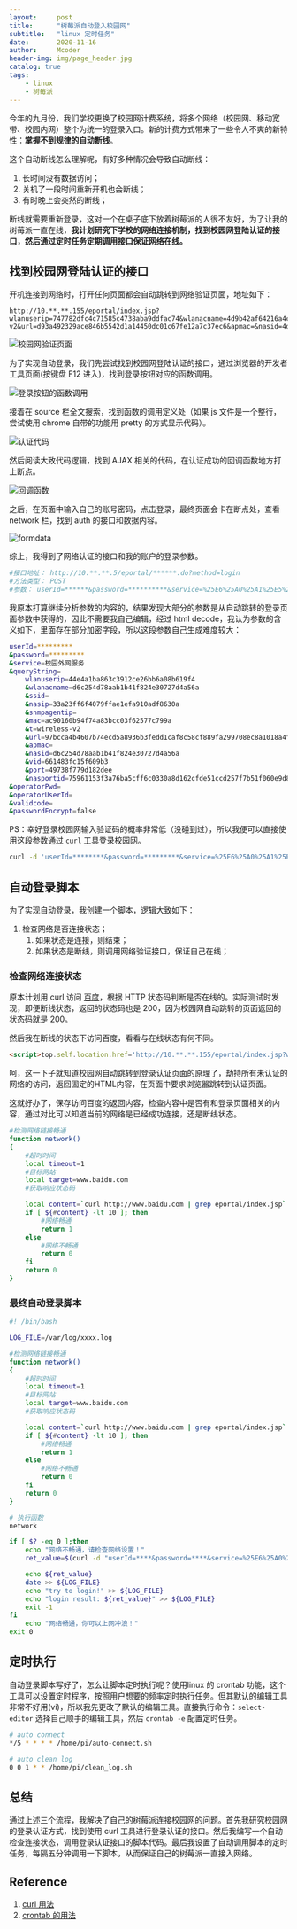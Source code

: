 ```yaml
---
layout:     post
title:      "树莓派自动登入校园网"
subtitle:   "linux 定时任务"
date:       2020-11-16
author:     Mcoder
header-img: img/page_header.jpg
catalog: true
tags:
    - linux
    - 树莓派
---
```


今年的九月份，我们学校更换了校园网计费系统，将多个网络（校园网、移动宽带、校园内网）整个为统一的登录入口。新的计费方式带来了一些令人不爽的新特性：**掌握不到规律的自动断线**。

这个自动断线怎么理解呢，有好多种情况会导致自动断线：

1. 长时间没有数据访问；
2. 关机了一段时间重新开机也会断线；
3. 有时晚上会突然的断线；

断线就需要重新登录，这对一个在桌子底下放着树莓派的人很不友好，为了让我的树莓派一直在线，**我计划研究下学校的网络连接机制，找到校园网登陆认证的接口，然后通过定时任务定期调用接口保证网络在线。**

## 找到校园网登陆认证的接口

开机连接到网络时，打开任何页面都会自动跳转到网络验证页面，地址如下：

```http
http://10.**.**.155/eportal/index.jsp?wlanuserip=747782dfc4c71585c4738aba9ddfac74&wlanacname=4d9b42af64216a4c&ssid=&nasip=33a23ff6f4079ffae1efa910adf8630a&snmpagentip=&mac=cea4ee74202c8e19054f5242fed8a793&t=wireless-v2&url=d93a492329ace846b5542d1a14450dc01c67fe12a7c37ec6&apmac=&nasid=4d9b42af64216a4c&vid=80e2309e88a7305c&port=ec0e0d680caa36ef&nasportid=75961153f3a76ba5b8d71721a48c6a36d27cfbc13a5acc9ea2aa9e8eb1cf5c88
```

![校园网验证页面](/post_img/202001/campus_network_auth.jpg)

为了实现自动登录，我们先尝试找到校园网登陆认证的接口，通过浏览器的开发者工具页面(按键盘 F12 进入)，找到登录按钮对应的函数调用。

![登录按钮的函数调用](/post_img/202001/campus_network_auth_function.jpg)

接着在 source 栏全文搜索，找到函数的调用定义处（如果 js 文件是一个整行，尝试使用 chrome 自带的功能用 pretty 的方式显示代码）。

![认证代码](/post_img/202001/campus_network_doauthen.jpg)

然后阅读大致代码逻辑，找到 AJAX 相关的代码，在认证成功的回调函数地方打上断点。

![回调函数](/post_img/202001/campus_network_doauthen_callback.jpg)

之后，在页面中输入自己的账号密码，点击登录，最终页面会卡在断点处，查看 network 栏，找到 auth 的接口和数据内容。

![formdata](/post_img/202001/campus_network_formdata.jpg)

综上，我得到了网络认证的接口和我的账户的登录参数。

```bash
#接口地址： http://10.**.**.5/eportal/******.do?method=login
#方法类型： POST
#参数： userId=******&password=**********&service=%25E6%25A0%25A1%25E5%259B%25AD%25E5%25A4%2596%25E7%25BD%2591%25E6%259C%258D%25E5%258A%25A1&queryString=wlanuserip%253D44e4a1ba863c3912ce26bb6a08b619f4%2526wlanacname%253Dd6c254d78aab1b41f824e30727d4a56a%2526ssid%253D%2526nasip%253D33a23ff6f4079ffae1efa910adf8630a%2526snmpagentip%253D%2526mac%253Dac90160b94f74a83bcc03f62577c799a%2526t%253Dwireless-v2%2526url%253D97bcca4b4607b74ecd5a8936b3fedd1caf8c58cf889fa299708ec8a1018a4fd68feb45fec04791db%2526apmac%253D%2526nasid%253Dd6c254d78aab1b41f824e30727d4a56a%2526vid%253D661483fc15f609b3%2526port%253D49738f779d182dee%2526nasportid%253D75961153f3a76ba5cff6c0330a8d162cfde51ccd257f7b51f060e9d8c10167f0&operatorPwd=&operatorUserId=&validcode=&passwordEncrypt=false
```

我原本打算继续分析参数的内容的，结果发现大部分的参数是从自动跳转的登录页面参数中获得的，因此不需要我自己编辑，经过 html decode，我认为参数的含义如下，里面存在部分加密字段，所以这段参数自己生成难度较大：

```bash
userId=*********
&password=*********
&service=校园外网服务
&queryString=
    wlanuserip=44e4a1ba863c3912ce26bb6a08b619f4
    &wlanacname=d6c254d78aab1b41f824e30727d4a56a
    &ssid=
    &nasip=33a23ff6f4079ffae1efa910adf8630a
    &snmpagentip=
    &mac=ac90160b94f74a83bcc03f62577c799a
    &t=wireless-v2
    &url=97bcca4b4607b74ecd5a8936b3fedd1caf8c58cf889fa299708ec8a1018a4fd68feb45fec04791db
    &apmac=
    &nasid=d6c254d78aab1b41f824e30727d4a56a
    &vid=661483fc15f609b3
    &port=49738f779d182dee
    &nasportid=75961153f3a76ba5cff6c0330a8d162cfde51ccd257f7b51f060e9d8c10167f0
&operatorPwd=
&operatorUserId=
&validcode=
&passwordEncrypt=false
```

PS：幸好登录校园网输入验证码的概率非常低（没碰到过），所以我便可以直接使用这段参数通过 `curl` 工具登录校园网。

```bash
curl -d 'userId=********&password=*********&service=%25E6%25A0%25A1%25E5%259B%25AD%25E5%25A4%2596%25E7%25BD%2591%25E6%259C%258D%25E5%258A%25A1&queryString=wlanuserip%253D44e4a1ba863c3912ce26bb6a08b619f4%2526wlanacname%253Dd6c254d78aab1b41f824e30727d4a56a%2526ssid%253D%2526nasip%253D33a23ff6f4079ffae1efa910adf8630a%2526snmpagentip%253D%2526mac%253Dac90160b94f74a83bcc03f62577c799a%2526t%253Dwireless-v2%2526url%253D97bcca4b4607b74ecd5a8936b3fedd1caf8c58cf889fa299708ec8a1018a4fd68feb45fec04791db%2526apmac%253D%2526nasid%253Dd6c254d78aab1b41f824e30727d4a56a%2526vid%253D661483fc15f609b3%2526port%253D49738f779d182dee%2526nasportid%253D75961153f3a76ba5cff6c0330a8d162cfde51ccd257f7b51f060e9d8c10167f0&operatorPwd=&operatorUserId=&validcode=&passwordEncrypt=false' -X POST http://10.**.**.155/eportal/InterFace.do?method=login
```

## 自动登录脚本

为了实现自动登录，我创建一个脚本，逻辑大致如下：

1. 检查网络是否连接状态；
   1. 如果状态是连接，则结束；
   2. 如果状态是断线，则调用网络验证接口，保证自己在线；

### 检查网络连接状态

原本计划用 curl 访问 [百度](http://www.baidu.com)，根据 HTTP 状态码判断是否在线的。实际测试时发现，即便断线状态，返回的状态码也是 200，因为校园网自动跳转的页面返回的状态码就是 200。

然后我在断线的状态下访问百度，看看与在线状态有何不同。

```html
<script>top.self.location.href='http://10.**.**.155/eportal/index.jsp?wlanuserip=747782dfc4c7158565aefbadb92f08f5&wlanacname=4d9b42af64216a4c&ssid=&nasip=33a23ff6f4079ffae1efa910adf8630a&snmpagentip=&mac=e928a1f5c5556f26bb004e5f1879e64b&t=wireless-v2&url=97bcca4b4607b74e02e80da18ea91792d9dd6dcc5d2aa5a3&apmac=&nasid=4d9b42af64216a4c&vid=80e2309e88a7305c&port=ec0e0d680caa36ef&nasportid=75961153f3a76ba5b8d71721a48c6a36d27cfbc13a5acc9ea2aa9e8eb1cf5c88'</script>
```

呵，这一下子就知道校园网自动跳转到登录认证页面的原理了，劫持所有未认证的网络的访问，返回固定的HTML内容，在页面中要求浏览器跳转到认证页面。

这就好办了，保存访问百度的返回内容，检查内容中是否有和登录页面相关的内容，通过对比可以知道当前的网络是已经成功连接，还是断线状态。

```bash
#检测网络链接畅通
function network()
{
    #超时时间
    local timeout=1
    #目标网站
    local target=www.baidu.com
    #获取响应状态码

    local content=`curl http://www.baidu.com | grep eportal/index.jsp`
    if [ ${#content} -lt 10 ]; then
        #网络畅通
        return 1
    else
        #网络不畅通
        return 0
    fi
    return 0
}
```

### 最终自动登录脚本

```bash
#! /bin/bash

LOG_FILE=/var/log/xxxx.log

#检测网络链接畅通
function network()
{
    #超时时间
    local timeout=1
    #目标网站
    local target=www.baidu.com
    #获取响应状态码

    local content=`curl http://www.baidu.com | grep eportal/index.jsp`
    if [ ${#content} -lt 10 ]; then
        #网络畅通
        return 1
    else
        #网络不畅通
        return 0
    fi
    return 0
}

# 执行函数
network

if [ $? -eq 0 ];then
    echo "网络不畅通，请检查网络设置！"
    ret_value=$(curl -d "userId=****&password=****&service=%25E6%25A0%25A1%25E5%259B%25AD%25E5%25A4%2596%25E7%25BD%2591%25E6%259C%258D%25E5%258A%25A1&queryString=wlanuserip%253D747782dfc4c7158565aefbadb92f08f5%2526wlanacname%253D4d9b42af64216a4c%2526ssid%253D%2526nasip%253D33a23ff6f4079ffae1efa910adf8630a%2526snmpagentip%253D%2526mac%253De928a1f5c5556f26bb004e5f1879e64b%2526t%253Dwireless-v2%2526url%253Ddcc9f4c1c6174d15aa0451f13f9102fce3746944e780141b39c9ba28c4ed01fe%2526apmac%253D%2526nasid%253D4d9b42af64216a4c%2526vid%253D80e2309e88a7305c%2526port%253Dec0e0d680caa36ef%2526nasportid%253D75961153f3a76ba5b8d71721a48c6a36d27cfbc13a5acc9ea2aa9e8eb1cf5c88&operatorPwd=&operatorUserId=&validcode=&passwordEncrypt=false" -X POST http://10.**.**.155/eportal/InterFace.do?method=login)

    echo ${ret_value}
    date >> ${LOG_FILE}
    echo "try to login!" >> ${LOG_FILE}
    echo "login result: ${ret_value}" >> ${LOG_FILE}
    exit -1
fi
    echo "网络畅通，你可以上网冲浪！"
exit 0
```

## 定时执行

自动登录脚本写好了，怎么让脚本定时执行呢？使用linux 的 crontab 功能，这个工具可以设置定时程序，按照用户想要的频率定时执行任务。但其默认的编辑工具非常不好用(vi)，所以我先更改了默认的编辑工具。直接执行命令：`select-editor` 选择自己顺手的编辑工具，然后 `crontab -e` 配置定时任务。

```bash
# auto connect
*/5 * * * * /home/pi/auto-connect.sh

# auto clean log
0 0 1 * * /home/pi/clean_log.sh
```

## 总结

通过上述三个流程，我解决了自己的树莓派连接校园网的问题。首先我研究校园网的登录认证方式，找到使用 curl 工具进行登录认证的接口。然后我编写一个自动检查连接状态，调用登录认证接口的脚本代码。最后我设置了自动调用脚本的定时任务，每隔五分钟调用一下脚本，从而保证自己的树莓派一直接入网络。

## Reference

1. [curl 用法](https://www.ruanyifeng.com/blog/2019/09/curl-reference.html)
2. [crontab 的用法](https://www.jianshu.com/p/838db0269fd0)
